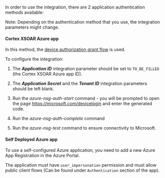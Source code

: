 In order to use the integration, there are 2 application authentication methods available:

Note: Depending on the authentication method that you use, the integration parameters might change.

#### Cortex XSOAR Azure app

In this method, the [device authorization grant flow](https://docs.microsoft.com/en-us/azure/active-directory/develop/v2-oauth2-device-code) is used.

To configure the integration:

1. The ***Application ID*** integration parameter should be set to `TO_BE_FILLED` (the Cortex XSOAR Azure app ID).

2. The ***Application Secret*** and the ***Tenant ID*** integration parameters should be left blank.

3. Run the *azure-nsg-auth-start* command - you will be prompted to open the page https://microsoft.com/devicelogin and enter the generated code.

4. Run the *azure-nsg-auth-complete* command

5. Run the *azure-nsg-test* command to ensure connectivity to Microsoft. 
 
#### Self Deployed Azure app

To use a self-configured Azure application, you need to add a new Azure App Registration in the Azure Portal.

The application must have `user_impersonation` permission and must allow public client flows (Can be found under `Authentication` section of the app).
